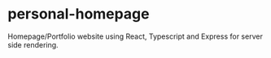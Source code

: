 # personal-homepage

Homepage/Portfolio website using React, Typescript and Express for server side rendering.

